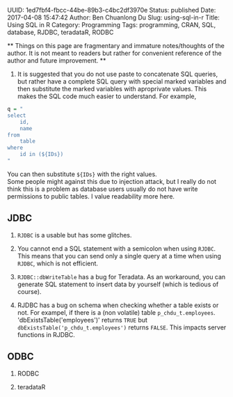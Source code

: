 UUID: 1ed7fbf4-fbcc-44be-89b3-c4bc2df3970e
Status: published
Date: 2017-04-08 15:47:42
Author: Ben Chuanlong Du
Slug: using-sql-in-r
Title: Using SQL in R
Category: Programming
Tags: programming, CRAN, SQL, database, RJDBC, teradataR, RODBC

**
Things on this page are
fragmentary and immature notes/thoughts of the author.
It is not meant to readers
but rather for convenient reference of the author and future improvement.
**

1. It is suggested that you do not use paste to concatenate SQL queries, 
but rather have a complete SQL query with special marked variables 
and then substitute the marked variables with aproprivate values. 
This makes the SQL code much easier to understand. 
For example,
```R
q = "
select
    id,
    name
from
    table
where
    id in (${IDs})
"
```
You can then substitute `${IDs}` with the right values.  
Some people might against this due to injection attack,
but I really do not think this is a problem 
as database users usually do not have write permissions to public tables.
I value readability more here.

## JDBC

1. `RJDBC` is a usable but has some glitches.

1. You cannot end a SQL statement with a semicolon when using `RJDBC`.
This means that you can send only a single query at a time when using `RJDBC`,
which is not efficient.

2. `RJDBC::dbWriteTable` has a bug for Teradata. 
As an workaround, 
you can generate SQL statement to insert data by yourself
(which is tedious of course). 

3. RJDBC has a bug on schema when checking whether a table exists or not.
For exampel, if there is a (non volatile) table `p_chdu_t.employees`.
'dbExistsTable('employees')' returns `TRUE` 
but `dbExistsTable('p_chdu_t.employees')` returns `FALSE`.
This impacts server functions in RJDBC.

## ODBC

1. RODBC

2. teradataR


